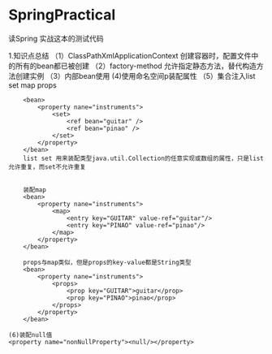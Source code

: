 # SpringPractical
读Spring  实战这本的测试代码

1.知识点总结
	（1）ClassPathXmlApplicationContext 创建容器时，配置文件中的所有的bean都已被创建
	（2）factory-method 允许指定静态方法，替代构造方法创建实例
	（3）内部bean使用
		<contructor-arg>
			<bean class ="xxx"></bean>
		</contructor-arg>
	(4)使用命名空间p装配属性
   （5）集合注入list set map props
   		<bean>
   			<property nane="instruments">
   				<list>
   					<ref bean="guitar" />
   					<ref bean="pinao" />
   				</list>
   			</property>
   		</bean>

   		<bean>
   			<property nane="instruments">
   				<set>
   					<ref bean="guitar" />
   					<ref bean="pinao" />
   				</set>
   			</property>
   		</bean>
   		list set 用来装配类型java.util.Collection的任意实现或数组的属性，只是list允许重复，而set不允许重复


   		装配map
		<bean>
   			<property nane="instruments">
   				<map>
   					<entry key="GUITAR" value-ref="guitar"/>
   					<entry key="PINAO" value-ref="pinao"/>
   				</map>
   			</property>
   		</bean>

   		props与map类似，但是props的key-value都是String类型
		<bean>
   			<property nane="instruments">
   				<props>
   					<prop key="GUITAR">guitar</prop>
   					<prop key="PINAO">pinao</prop>
   				</props>
   			</property>
   		</bean>

   	(6)装配null值
   	<property name="nonNullProperty"><null/></property>